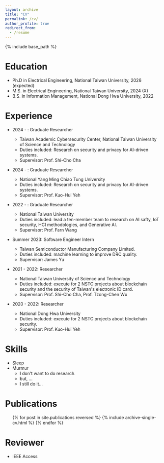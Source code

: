 ```yaml
---
layout: archive
title: "CV"
permalink: /cv/
author_profile: true
redirect_from:
  - /resume
---
```


{% include base_path %}

Education
======
* Ph.D in Electrical Engineering, National Taiwan University, 2026 (expected)
* M.S. in Electrical Engineering, National Taiwan University, 2024 (X)
* B.S. in Information Management, National Dong Hwa University, 2022

Experience
======
* 2024 - : Graduate Researcher
  * Taiwan Academic Cybersecurity Center, National Taiwan University of Science and Technology
  * Duties included: Research on security and privacy for AI-driven systems.
  * Supervisor: Prof. Shi-Cho Cha

* 2024 - : Graduate Researcher
  * National Yang Ming Chiao Tung University
  * Duties included: Research on security and privacy for AI-driven systems.
  * Supervisor: Prof. Kuo-Hui Yeh

* 2022 - : Graduate Researcher
  * National Taiwan University
  * Duties included: lead a ten-member team to research on AI safty, IoT security, HCI methodologies, and Generative AI.
  * Supervisor: Prof. Farn Wang

* Summer 2023: Software Engineer Intern
  * Taiwan Semiconductor Manufacturing Company Limited.
  * Duties included: machine learning to improve DRC quality.
  * Supervisor: James Yu

* 2021 - 2022: Researcher
  * National Taiwan University of Science and Technology
  * Duties included: execute for 2 NSTC projects about blockchain security and the security of Taiwan's electronic ID card.
  * Supervisor: Prof. Shi-Cho Cha, Prof. Tzong-Chen Wu

* 2020 - 2022: Researcher
  * National Dong Hwa University
  * Duties included: execute for 2 NSTC projects about blockchain security.
  * Supervisor: Prof. Kuo-Hui Yeh
  
Skills
======
* Sleep
* Murmur
  * I don't want to do research.
  * but, ...
  * I still do it...

Publications
======
  <ul>{% for post in site.publications reversed %}
    {% include archive-single-cv.html %}
  {% endfor %}</ul>
  
Reviewer
======
* IEEE Access
<!-- Talks
======
  <ul>{% for post in site.talks reversed %}
    {% include archive-single-talk-cv.html  %}
  {% endfor %}</ul>
  
Teaching
======
  <ul>{% for post in site.teaching reversed %}
    {% include archive-single-cv.html %}
  {% endfor %}</ul>
  
Service and leadership
======
* Currently signed in to 43 different slack teams -->
